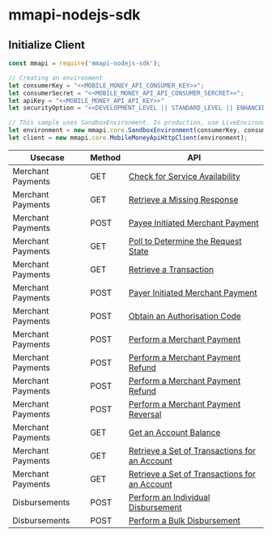 # mmapi-nodejs-sdk

## Initialize Client

```javascript
const mmapi = require('mmapi-nodejs-sdk');

// Creating an environment
let consumerKey = "<<MOBILE_MONEY_API_CONSUMER_KEY>>";
let consumerSecret = "<<MOBILE_MONEY_API_API_CONSUMER_SERCRET>>";
let apiKey = "<<MOBILE_MONEY_API_API_KEY>>"
let securityOption = "<<DEVELOPMENT_LEVEL || STANDARD_LEVEL || ENHANCED_LEVEL>>" // optional

// This sample uses SandboxEnvironment. In production, use LiveEnvironment
let environment = new mmapi.core.SandboxEnvironment(consumerKey, consumerSecret, apiKey);
let client = new mmapi.core.MobileMoneyApiHttpClient(environment);
```

| Usecase     | Method     | API           |
| ------------- | ------------- | ------------- |
| Merchant Payments | GET |[Check for Service Availability](https://github.com/gsmainclusivetechlab/mmapi-nodejs-sdk/blob/feature-bulk-disbursement/doc/core/checkForServiceAvailabilityRequest.Readme.md)|
| Merchant Payments | GET |[Retrieve a Missing Response](https://github.com/gsmainclusivetechlab/mmapi-nodejs-sdk/blob/feature-bulk-disbursement/doc/merchantPayment/performAMerchantPaymentRequest.Readme.md)|
| Merchant Payments | POST |[Payee Initiated Merchant Payment](https://github.com/gsmainclusivetechlab/mmapi-nodejs-sdk/blob/feature-bulk-disbursement/doc/merchantPayment/performAMerchantPaymentRequest.Readme.md)|
| Merchant Payments | GET |[Poll to Determine the Request State](https://github.com/gsmainclusivetechlab/mmapi-nodejs-sdk/blob/feature-bulk-disbursement/doc/merchantPayment/pollToDetermineTheRequestStateRequest.Readme.md)|
| Merchant Payments | GET |[Retrieve a Transaction](https://github.com/gsmainclusivetechlab/mmapi-nodejs-sdk/blob/feature-bulk-disbursement/doc/merchantPayment/retrieveATransactionRequest.Readme.md)|
| Merchant Payments | POST |[Payer Initiated Merchant Payment](https://github.com/gsmainclusivetechlab/mmapi-nodejs-sdk/blob/feature-bulk-disbursement/doc/merchantPayment/performAMerchantPaymentRequest.Readme.md)|
| Merchant Payments | POST |[Obtain an Authorisation Code](https://github.com/gsmainclusivetechlab/mmapi-nodejs-sdk/blob/feature-bulk-disbursement/doc/merchantPayment/obtainAnAuthorisationCodeRequest.Readme.md)|
| Merchant Payments | POST |[Perform a Merchant Payment](https://github.com/gsmainclusivetechlab/mmapi-nodejs-sdk/blob/feature-bulk-disbursement/doc/merchantPayment/performAMerchantPaymentRequest.Readme.md)|
| Merchant Payments | POST |[Perform a Merchant Payment Refund](https://github.com/gsmainclusivetechlab/mmapi-nodejs-sdk/blob/feature-bulk-disbursement/doc/merchantPayment/performAMerchantPaymentRefundRequest.Readme.md)|
| Merchant Payments | POST |[Perform a Merchant Payment Refund](https://github.com/gsmainclusivetechlab/mmapi-nodejs-sdk/blob/feature-bulk-disbursement/doc/merchantPayment/performAMerchantPaymentRefundRequest.Readme.md)|
| Merchant Payments | POST |[Perform a Merchant Payment Reversal](https://github.com/gsmainclusivetechlab/mmapi-nodejs-sdk/blob/feature-bulk-disbursement/doc/merchantPayment/performAMerchantPaymentReversalRequest.Readme.md)|
| Merchant Payments | GET |[Get an Account Balance](https://github.com/gsmainclusivetechlab/mmapi-nodejs-sdk/blob/feature-bulk-disbursement/doc/merchantPayment/getAnAccountBalanceRequest.Readme.md)|
| Merchant Payments | GET |[Retrieve a Set of Transactions for an Account](https://github.com/gsmainclusivetechlab/mmapi-nodejs-sdk/blob/feature-bulk-disbursement/doc/merchantPayment/retrieveASetOfTransactionsForAnAccountRequest.Readme.md)|
| Merchant Payments | GET |[Retrieve a Set of Transactions for an Account](https://github.com/gsmainclusivetechlab/mmapi-nodejs-sdk/blob/feature-bulk-disbursement/doc/merchantPayment/retrieveASetOfTransactionsForAnAccountRequest.Readme.md)|
| Disbursements | POST |[Perform an Individual Disbursement](https://github.com/gsmainclusivetechlab/mmapi-nodejs-sdk/blob/feature-bulk-disbursement/doc/disbursement/performAnIndividualDisbursement.Readme.md)|
| Disbursements | POST |[Perform a Bulk Disbursement](https://github.com/gsmainclusivetechlab/mmapi-nodejs-sdk/blob/feature-bulk-disbursement/doc/disbursement/performABulkDisbursement.Readme.md)|
